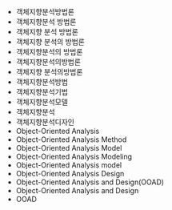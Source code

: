 - 객체지향분석방법론
- 객체지향분석 방법론
- 객체지향 분석 방법론
- 객체지향 분석의 방법론
- 객체지향분석의 방법론
- 객체지향분석의방법론
- 객체지향 분석의방법론
- 객체지향분석방법
- 객체지향분석기법
- 객체지향분석모델
- 객체지향분석
- 객체지향분석디자인
- Object-Oriented Analysis
- Object-Oriented Analysis Method
- Object-Oriented Analysis Model
- Object-Oriented Analysis Modeling
- Object-Oriented Analysis model
- Object-Oriented Analysis Design
- Object-Oriented Analysis and Design(OOAD)
- Object-Oriented Analysis and Design
- OOAD

